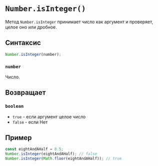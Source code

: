 # `Number.isInteger()`

Метод `Number.isInteger` принимает число как аргумент и проверяет, целое оно или дробное.

## Синтаксис

```js
Number.isInteger(number);
```

### `number`

Число.

## Возвращает

### `boolean`

- `true` - если аргумент целое число
- `false` - если Нет

## Пример

```js
const eightAndAHalf = 8.5;
Number.isInteger(eightAndAHalf); // false
Number.isInteger(Math.floor(eightAndAHalf)); // true
```
